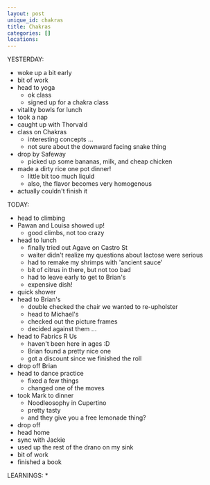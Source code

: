 ```yaml
---
layout: post
unique_id: chakras
title: Chakras
categories: []
locations: 
---
```


YESTERDAY:
* woke up a bit early
* bit of work
* head to yoga
  * ok class
  * signed up for a chakra class
* vitality bowls for lunch
* took a nap
* caught up with Thorvald
* class on Chakras
  * interesting concepts ...
  * not sure about the downward facing snake thing
* drop by Safeway
  * picked up some bananas, milk, and cheap chicken
* made a dirty rice one pot dinner!
  * little bit too much liquid
  * also, the flavor becomes very homogenous
* actually couldn't finish it

TODAY:
* head to climbing
* Pawan and Louisa showed up!
  * good climbs, not too crazy
* head to lunch
  * finally tried out Agave on Castro St
  * waiter didn't realize my questions about lactose were serious
  * had to remake my shrimps with 'ancient sauce'
  * bit of citrus in there, but not too bad
  * had to leave early to get to Brian's
  * expensive dish!
* quick shower
* head to Brian's
  * double checked the chair we wanted to re-upholster
  * head to Michael's
  * checked out the picture frames
  * decided against them ...
* head to Fabrics R Us
  * haven't been here in ages :D
  * Brian found a pretty nice one
  * got a discount since we finished the roll
* drop off Brian
* head to dance practice
  * fixed a few things
  * changed one of the moves
* took Mark to dinner
  * Noodleosophy in Cupertino
  * pretty tasty
  * and they give you a free lemonade thing?
* drop off
* head home
* sync with Jackie
* used up the rest of the drano on my sink
* bit of work
* finished a book

LEARNINGS:
* 
